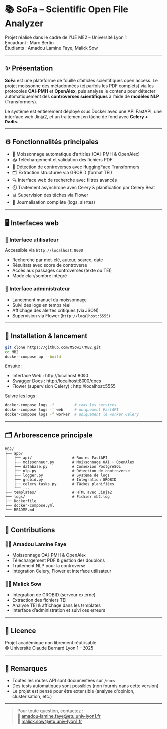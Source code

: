 # 📚 SoFa – Scientific Open File Analyzer

Projet réalisé dans le cadre de l'UE MB2 – Université Lyon 1  
Encadrant : Marc Bertin  
Étudiants : Amadou Lamine Faye, Malick Sow

---

## ✨ Présentation

**SoFa** est une plateforme de fouille d’articles scientifiques open access. Le projet moissonne des métadonnées (et parfois les PDF complets) via les protocoles **OAI-PMH** et **OpenAlex**, puis analyse le contenu pour détecter automatiquement des **controverses scientifiques** à l’aide de **modèles NLP** (Transformers).

Le système est entièrement déployé sous Docker avec une API FastAPI, une interface web Jinja2, et un traitement en tâche de fond avec **Celery + Redis**.

---

## ⚙️ Fonctionnalités principales

- 🔄 Moissonnage automatique d’articles (OAI-PMH & OpenAlex)
- 📥 Téléchargement et validation des fichiers PDF
- 🧠 Détection de controverses avec HuggingFace Transformers
- 🗂️ Extraction structurée via GROBID (format TEI)
- 🔍 Interface web de recherche avec filtres avancés
- ⏱️ Traitement asynchrone avec Celery & planification par Celery Beat
- 📊 Supervision des tâches via Flower
- 📁 Journalisation complète (logs, alertes)

---

## 🖥️ Interfaces web

### 🔸 Interface utilisateur
Accessible via `http://localhost:8000`

- Recherche par mot-clé, auteur, source, date
- Résultats avec score de controverse
- Accès aux passages controversés (texte ou TEI)
- Mode clair/sombre intégré

### 🔸 Interface administrateur
- Lancement manuel du moissonnage
- Suivi des logs en temps réel
- Affichage des alertes critiques (via JSON)
- Supervision via Flower (`http://localhost:5555`)

---

## 🐳 Installation & lancement

```bash
git clone https://github.com/MSow17/MB2.git
cd MB2
docker-compose up --build
```

Ensuite :
- Interface Web : http://localhost:8000
- Swagger Docs : http://localhost:8000/docs
- Flower (supervision Celery) : http://localhost:5555

Suivre les logs :
```bash
docker-compose logs -f         # tous les services
docker-compose logs -f web     # uniquement FastAPI
docker-compose logs -f worker  # uniquement le worker Celery
```

---

## 🗂️ Arborescence principale

```
MB2/
├── app/
│   ├── api/                  # Routes FastAPI
│   ├── moissonneur.py        # Moissonnage OAI + OpenAlex
│   ├── database.py           # Connexion PostgreSQL
│   ├── nlp.py                # Détection de controverse
│   ├── logger.py             # Système de logs
│   ├── grobid.py             # Intégration GROBID
│   ├── celery_tasks.py       # Tâches planifiées
│   └── ...
├── templates/                # HTML avec Jinja2
├── logs/                     # Fichier mb2.log
├── Dockerfile
├── docker-compose.yml
└── README.md
```

---

## 👥 Contributions

### 🧑‍💻 Amadou Lamine Faye
- Moissonnage OAI-PMH & OpenAlex
- Téléchargement PDF & gestion des doublons
- Traitement NLP pour la controverse
- Intégration Celery, Flower et interface utilisateur

### 🧑‍💻 Malick Sow
- Intégration de GROBID (serveur externe)
- Extraction des fichiers TEI
- Analyse TEI & affichage dans les templates
- Interface d’administration et suivi des erreurs

---

## 📜 Licence

Projet académique non librement réutilisable.  
© Université Claude Bernard Lyon 1 – 2025

---

## 📌 Remarques

- Toutes les routes API sont documentées sur `/docs`
- Des tests automatiques sont possibles (non fournis dans cette version)
- Le projet est pensé pour être extensible (analyse d'opinion, clusterisation, etc.)

---

> Pour toute question, contactez :  
> 📧 amadou-lamine.faye@etu.univ-lyon1.fr  
> 📧 malick.sow@etu.univ-lyon1.fr
